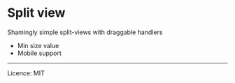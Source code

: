 # Split view

Shamingly simple split-views with draggable handlers  

- Min size value
- Mobile support

___

Licence: MIT